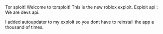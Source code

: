 Tor sploit!
Welcome to torsploit!
This is the new roblox exploit.
Exploit api : We are devs api.

I added autoupdater to my exploit so you dont have to reinstall the app a thousand of times.
